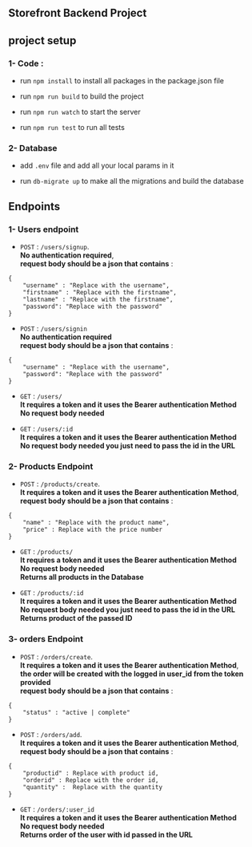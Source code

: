 ## Storefront Backend Project

## project setup

### 1- Code : 

- run `npm install` to install all packages in the package.json file

- run `npm run build` to build the project

- run `npm run watch` to start the server

- run `npm run test` to run all tests


### 2- Database

- add `.env` file and add all your local params in it 

- run `db-migrate up` to make all the migrations and build the database

## Endpoints

### 1- Users endpoint

- `POST` : `/users/signup`.<br />
**No authentication required**,<br />
**request body should be a json that contains** : 
``` 
{
    "username" : "Replace with the username",
    "firstname" : "Replace with the firstname",
    "lastname" : "Replace with the firstname",
    "password": "Replace with the password"  
}
```
- `POST` : `/users/signin`<br />
**No authentication required** <br />
**request body should be a json that contains** : 

``` 
{
    "username" : "Replace with the username",
    "password": "Replace with the password"  
}
```

- `GET` : `/users/`<br />
**It requires a token and it uses the Bearer authentication Method**<br />
**No request body needed**<br />

- `GET` : `/users/:id`<br />
**It requires a token and it uses the Bearer authentication Method**<br />
**No request body needed you just need to pass the id in the URL**<br />

### 2- Products Endpoint

- `POST` : `/products/create`.<br />
**It requires a token and it uses the Bearer authentication Method**,<br />
**request body should be a json that contains** : 
``` 
{
    "name" : "Replace with the product name",
    "price" : Replace with the price number
}
```

- `GET` : `/products/`<br />
**It requires a token and it uses the Bearer authentication Method**<br />
**No request body needed**<br />
**Returns all products in the Database**

- `GET` : `/products/:id`<br />
**It requires a token and it uses the Bearer authentication Method**<br />
**No request body needed you just need to pass the id in the URL**<br />
**Returns product of the passed ID**

### 3- orders Endpoint

- `POST` : `/orders/create`.<br />
**It requires a token and it uses the Bearer authentication Method**,<br />
**the order will be created with the logged in user_id from the token provided**<br />
**request body should be a json that contains** : 
``` 
{
    "status" : "active | complete"
}
```

- `POST` : `/orders/add`.<br />
**It requires a token and it uses the Bearer authentication Method**,<br />
**request body should be a json that contains** : 
``` 
{
    "productid" : Replace with product id,
    "orderid" : Replace with the order id,
    "quantity" :  Replace with the quantity
}
```

- `GET` : `/orders/:user_id`<br />
**It requires a token and it uses the Bearer authentication Method**<br />
**No request body needed**<br />
**Returns order of the user with id passed in the URL**
